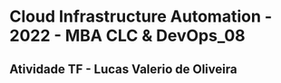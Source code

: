 # Cloud Infrastructure Automation - 2022 - MBA CLC & DevOps_08
## Atividade TF - Lucas Valerio de Oliveira
